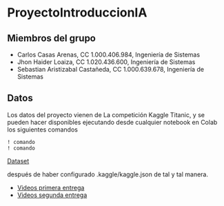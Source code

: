 # ProyectoIntroduccionIA

## Miembros del grupo
* Carlos Casas Arenas, CC 1.000.406.984, Ingeniería de Sistemas
* Jhon Haider Loaiza, CC 1.020.436.600, Ingeniería de Sistemas
* Sebastian Aristizabal Castañeda, CC 1.000.639.678, Ingeniería de Sistemas

## Datos
Los datos del proyecto vienen de La competición Kaggle Titanic, y se pueden hacer disponibles ejecutando desde cualquier notebook en Colab los siguientes comandos

```
! comando
! comando
```
[Dataset](https://www.kaggle.com/datasets/danieleduardofajardo/colombia-house-prediction)

después de haber configurado .kaggle/kaggle.json de tal y tal manera.

* [Videos primera entrega](link)
* [Videos segunda entrega](link)
